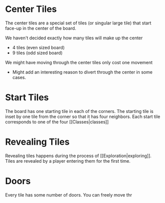 # Center Tiles
The center tiles are a special set of tiles (or singular large tile) that start face-up in the center of the board. 

We haven't decided exactly how many tiles will make up the center
* 4 tiles (even sized board)
* 9 tiles (odd sized board)

We might have moving through the center tiles only cost one movement
* Might add an interesting reason to divert through the center in some cases.

# Start Tiles
The board has one starting tile in each of the corners. The starting tile is inset by one tile from the corner so that it has four neighbors. Each start tile corresponds to one of the four [[Classes|classes]] 

# Revealing Tiles
Revealing tiles happens during the process of [[Exploration|exploring]]. Tiles are revealed by a player entering them for the first time.


# Doors
Every tile has some number of doors.
You can freely move thr
